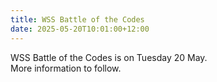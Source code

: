 ```yaml
---
title: WSS Battle of the Codes
date: 2025-05-20T10:01:00+12:00
---
```

WSS Battle of the Codes is on Tuesday 20 May.  
More information to follow.
